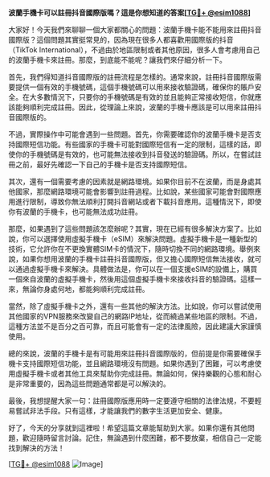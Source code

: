 **波蘭手機卡可以註冊抖音國際版嗎？這是你想知道的答案[[TG💪+ @esim1088](https://t.me/s/esim1088)]**

大家好！今天我們來聊聊一個大家都關心的問題：波蘭手機卡能不能用來註冊抖音國際版？這個問題其實挺常見的，因為現在很多人都喜歡用國際版的抖音（TikTok International），不過由於地區限制或者其他原因，很多人會考慮用自己的波蘭手機卡來註冊。那麼，到底能不能呢？讓我們來仔細分析一下。

首先，我們得知道抖音國際版的註冊流程是怎樣的。通常來說，註冊抖音國際版需要提供一個有效的手機號碼，這個手機號碼可以用來接收驗證碼，確保你的賬戶安全。在大多數情況下，只要你的手機號碼是有效的並且能夠正常接收短信，你就應該能夠順利完成註冊。因此，從理論上來說，波蘭的手機卡應該是可以用來註冊抖音國際版的。

不過，實際操作中可能會遇到一些問題。首先，你需要確認你的波蘭手機卡是否支持國際短信功能。有些國家的手機卡可能對國際短信有一定的限制，這樣的話，即使你的手機號碼是有效的，也可能無法接收到抖音發送的驗證碼。所以，在嘗試註冊之前，最好先確認一下自己的手機卡是否支持國際短信。

其次，還有一個需要考慮的因素就是網路環境。如果你目前不在波蘭，而是身處其他國家，那麼網路環境可能會影響到註冊過程。比如說，某些國家可能會對國際應用進行限制，導致你無法順利打開抖音網站或者下載抖音應用。這種情況下，即使你有波蘭的手機卡，也可能無法成功註冊。

那麼，如果遇到了這些問題該怎麼辦呢？其實，現在已經有很多解決方案了。比如說，你可以選擇使用虛擬手機卡（eSIM）來解決問題。虛擬手機卡是一種新型的技術，它允許你在不更換實體SIM卡的情況下，隨時切換不同的網路環境。舉例來說，如果你想用波蘭的手機卡註冊抖音國際版，但又擔心國際短信無法接收，就可以通過虛擬手機卡來解決。具體做法是，你可以在一個支援eSIM的設備上，購買一個來自波蘭的虛擬手機卡，然後用這個虛擬手機卡來接收抖音的驗證碼。這樣一來，無論你身處何地，都能夠順利完成註冊。

當然，除了虛擬手機卡之外，還有一些其他的解決方法。比如說，你可以嘗試使用其他國家的VPN服務來改變自己的網路IP地址，從而繞過某些地區的限制。不過，這種方法並不是百分之百可靠，而且可能會有一定的法律風險，因此建議大家謹慎使用。

總的來說，波蘭的手機卡是有可能用來註冊抖音國際版的，但前提是你需要確保手機卡支持國際短信功能，並且網路環境沒有問題。如果你遇到了困難，可以考慮使用虛擬手機卡或者其他工具來幫助你完成註冊。無論如何，保持樂觀的心態和耐心是非常重要的，因為這些問題通常都是可以解決的。

最後，我想提醒大家一句：註冊國際版應用時一定要遵守相關的法律法規，不要輕易嘗試非法手段。只有這樣，才能讓我們的數字生活更加安全、健康。

好了，今天的分享就到這裡啦！希望這篇文章能幫助到大家。如果你還有其他問題，歡迎隨時留言討論。記住，無論遇到什麼困難，都不要放棄，相信自己一定能找到解決的方法！

[[TG💪+ @esim1088](https://t.me/s/esim1088) ![Image](https://i.postimg.cc/4NQfJmqS/Snipaste-2025-05-13-00-14-12.png)]